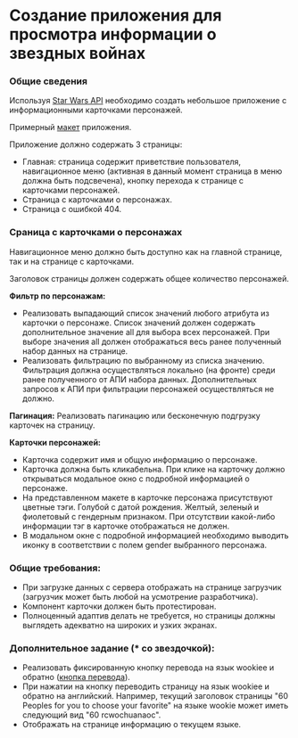# Создание приложения для просмотра информации о звездных войнах

### Общие сведения
Используя [Star Wars API](https://swapi.dev/documentation) необходимо создать небольшое приложение с информационными карточками персонажей.

Примерный [макет](https://www.figma.com/file/SHilmuqmNa4GXNUSJNUauv/StarWars?node-id=2%3A3&t=zcbcyVY0nFHuB6VJ-0) приложения.

Приложение должно содержать 3 страницы: 
- Главная: страница содержит приветствие пользователя, навигационное меню (активная в данный момент страница в меню должна быть подсвечена), кнопку перехода к странице с карточками персонажей.
- Страница с карточками о персонажах. 
- Страница с ошибкой 404.

### Сраница с карточками о персонажах

Навигационное меню должно быть доступно как на главной странице, так и на странице с карточками.

Заголовок страницы должен содержать общее количество персонажей.

**Фильтр по персонажам:**
- Реализовать выпадающий список значений любого атрибута из карточки о персонаже. Список значений должен содержать дополнительное значение all для выбора всех персонажей. При выборе значения all должен отображаться весь ранее полученный набор данных на странице.
- Реализовать фильтрацию по выбранному из списка значению. Фильтрация должна осуществляться локально (на фронте) среди ранее полученного от АПИ набора данных. Дополнительных запросов к АПИ при фильтрации персонажей осуществляться не должно.

**Пагинация:**
Реализовать пагинацию или бесконечную подгрузку карточек на страницу.

**Карточки персонажей:**
- Карточка содержит имя и общую информацию о персонаже.
- Карточка должна быть кликабельна. При клике на карточку должно открываться модальное окно с подробной информацией о персонаже.
- На представленном макете в карточке персонажа присутствуют цветные тэги. Голубой с датой рождения. Желтый, зеленый и фиолетовый с гендерным признаком. При отсутствии какой-либо информации тэг в карточке отображаться не должен.
- В модальном окне с подробной информацией необходимо выводить иконку в соответствии с полем gender выбранного персонажа.

### Общие требования:
- При загрузке данных с сервера отображать на странице загрузчик (загрузчик может быть любой на усмотрение разработчика).
- Компонент карточки должен быть протестирован.
- Полноценный адаптив делать не требуется, но страницы должны выглядеть адекватно на широких и узких экранах.


### Дополнительное задание (* со звездочкой):
- Реализовать фиксированную кнопку перевода на язык wookiee и обратно ([кнопка перевода](https://www.figma.com/file/SHilmuqmNa4GXNUSJNUauv/StarWars?node-id=76%3A1804&t=0lklJxTUf12p7HJ7-0)).
- При нажатии на кнопку переводить страницу на язык wookiee и обратно на английский. Например, текущий заголовок страницы "60 Peoples for you to choose your favorite" на языке wookie может иметь следующий вид "60 rcwochuanaoc".
- Отображать на странице информацию о текущем языке.
